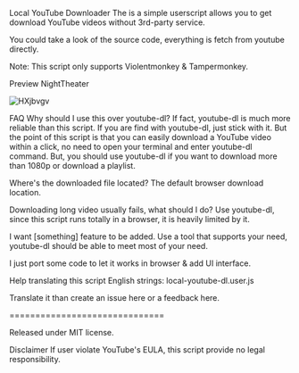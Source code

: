 Local YouTube Downloader
The is a simple userscript allows you to get download YouTube videos without 3rd-party service.

You could take a look of the source code, everything is fetch from youtube directly.

Note: This script only supports Violentmonkey & Tampermonkey.

Preview
NightTheater

![HXjbvgv](https://user-images.githubusercontent.com/57406482/184812647-ea7bbf9d-6d1a-4b64-86e8-05041786cf3b.png)

FAQ
Why should I use this over youtube-dl?
If fact, youtube-dl is much more reliable than this script. If you are find with youtube-dl, just stick with it. But the point of this script is that you can easily download a YouTube video within a click, no need to open your terminal and enter youtube-dl command. But, you should use youtube-dl if you want to download more than 1080p or download a playlist.

Where's the downloaded file located?
The default browser download location.

Downloading long video usually fails, what should I do?
Use youtube-dl, since this script runs totally in a browser, it is heavily limited by it.

I want [something] feature to be added.
Use a tool that supports your need, youtube-dl should be able to meet most of your need.

I just port some code to let it works in browser & add UI interface.

Help translating this script
English strings: local-youtube-dl.user.js

Translate it than create an issue here or a feedback here.

==============================

Released under MIT license.

Disclaimer
If user violate YouTube's EULA, this script provide no legal responsibility.
